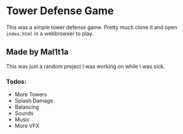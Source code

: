 # Tower Defense Game
This was a simple tower defense game. Pretty much clone it and open `index.html` in a webbrowser to play.

## Made by Mal1t1a
This was just a random project I was working on while I was sick.

### Todos:
- More Towers
- Splash Damage
- Balancing
- Sounds
- Music
- More VFX